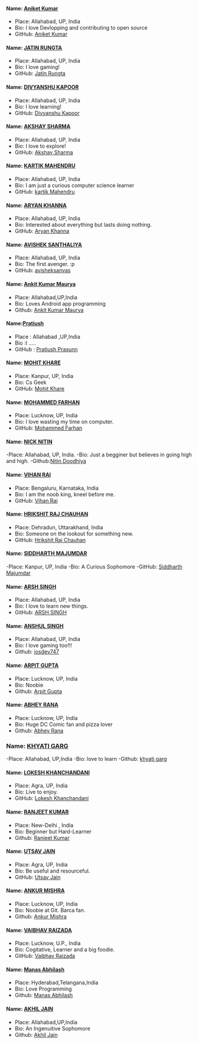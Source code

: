#### Name: [Aniket Kumar](https://github.com/Aniket468)
- Place: Allahabad, UP, India
- Bio: I love Devlopping and contributing to open source 
- GitHub: [Aniket Kumar](https://github.com/Aniket468)


#### Name: [JATIN RUNGTA](https://github.com/urdarinda)
- Place: Allahabad, UP, India
- Bio: I love gaming! 
- GitHub: [Jatin Rungta](https://github.com/urdarinda)


#### Name: [DIVYANSHU KAPOOR](https://github.com/divyanshukapoor)
- Place: Allahabad, UP, India
- Bio: I love learning! 
- GitHub: [Divyanshu Kapoor](https://github.com/divyanshukapoor)


#### Name: [AKSHAY SHARMA](https://github.com/akshay31057)
- Place: Allahabad, UP, India
- Bio: I love to explore! 
- GitHub: [Akshay Sharma](https://github.com/akshay31057)

#### Name: [KARTIK MAHENDRU](https://github.com/kartikMahendru)
- Place: Allahabad, UP, India
- Bio: I am just a curious computer science learner 
- GitHub: [kartik Mahendru](https://github.com/kartikMahendru)

#### Name: [ARYAN KHANNA](https://github.com/Netfreak21)
- Place: Allahabad, UP, India
- Bio: Interested about everything but lasts doing nothing.
- GitHub: [Aryan Khanna](https://github.com/Netfreak21)

#### Name: [AVISHEK SANTHALIYA](https://github.com/avisheksanvas)
- Place: Allahabad, UP, India
- Bio: The first avenger. :p 
- GitHub: [avisheksanvas](https://github.com/avisheksanvas)

#### Name: [Ankit Kumar Maurya](https://github.com/mauryaankitsh)
- Place: Allahabad,UP,India
- Bio: Loves Android app programming
- Github: [Ankit Kumar Maurya](https://github.com/mauryaankitsh)

#### Name:[Pratiush](https://github.com/Pratiush)
- Place : Allahabad ,UP,India
- Bio :I .....
- GitHub : [Pratiush Prasunn](https://github.com/Pratiush)

#### Name: [MOHIT KHARE](https://github.com/mkfeuhrer)
- Place: Kanpur, UP, India
- Bio: Cs Geek
- GitHub: [Mohit Khare](https://github.com/mkfeuhrer)

#### Name: [MOHAMMED FARHAN](https://github.com/lordfarhan40)
- Place: Lucknow, UP, India
- Bio: I love wasting my time on computer. 
- GitHub: [Mohammed Farhan](https://github.com/lordfarhan40)

#### Name: [NICK NITIN](https://github.com/nitindoodhiya)
-Place: Allahabad, UP, India.
-Bio: Just a begginer but believes in going high and high.
-Github:[Nitin Doodhiya](https://github.com/nitindoodhiya)

#### Name: [VIHAN RAI](https://github.com/thevihanrai)
- Place: Bengaluru, Karnataka, India
- Bio: I am the noob king, kneel before me. 
- GitHub: [Vihan Rai](https://github.com/thevihanrai)

#### Name: [HRIKSHIT RAJ CHAUHAN](https://github.com/methDeveloper)
- Place: Dehradun, Uttarakhand, India
- Bio: Someone on the lookout for something new.
- GitHub: [Hrikshit Raj Chauhan](https://github.com/methDeveloper)

#### Name: [SIDDHARTH MAJUMDAR](https://github.com/sidmojo)
-Place: Kanpur, UP, India
-Bio: A Curious Sophomore
-GitHub: [Siddharth Majumdar](https://github.com/sidmojo)

#### Name: [ARSH SINGH](https://github.com/iosdev474)
- Place: Allahabad, UP, India
- Bio: I love to learn new things. 
- GitHub: [ARSH SINGH](https://github.com/iosdev474)

#### Name: [ANSHUL SINGH](https://github.com/iosdev747)
- Place: Allahabad, UP, India
- Bio: I love gaming too!!!
- Github: [iosdev747](https://github.com/iosdev747)

#### Name: [ARPIT GUPTA](https://github.com/Codarp)
- Place: Lucknow, UP, India
- Bio: Noobie
- Github: [Arpit Gupta](https://github.com/Codarp)

#### Name: [ABHEY RANA](https://github.com/Abhey)
- Place: Lucknow, UP, India
- Bio: Huge DC Comic fan and pizza lover
- Github: [Abhey Rana](https://github.com/Abhey)

### Name: [KHYATI GARG](https://github.com/khyatigarg2014)
-Place: Allahabad, UP,India
-Bio: love to learn
-Github: [khyati garg](https://github.com/khyatigarg2014)

#### Name: [LOKESH KHANCHANDANI](https://github.com/LokeshKhanchandani)
- Place: Agra, UP, India
- Bio: Live to enjoy. 
- GitHub: [Lokesh Khanchandani](https://github.com/LokeshKhanchandani)


#### Name: [RANJEET KUMAR](https://github.com/rkranjeet)
- Place: New-Delhi , India
- Bio: Beginner but Hard-Learner
- Github: [Ranjeet Kumar](https://github.com/rkranjeet)

#### Name: [UTSAV JAIN](https://github.com/Utsavjain4561)
- Place: Agra, UP, India
- Bio: Be useful and resourceful.
- GitHub: [Utsav Jain](https://github.com/Utsavjain4561)


#### Name: [ANKUR MISHRA](https://github.com/kaiatgit)
- Place: Lucknow, UP, India
- Bio: Noobie at Git. Barca fan. 
- Github: [Ankur Mishra](https://github.com/kaiatgit)


#### Name: [VAIBHAV RAIZADA](https://github.com/vaibhav28398)
- Place: Lucknow, U.P., India
- Bio: Cogitative, Learner and a big foodie.
- GitHub: [Vaibhav Raizada](https://github.com/vaibhav28398)

#### Name: [Manas Abhilash](https://github.com/geekymanas)
- Place: Hyderabad,Telangana,India
- Bio: Love Programming 
- Github: [Manas Abhilash](https://github.com/geekymanas)


#### Name: [AKHIL JAIN](https://github.com/akhil1907)
- Place: Allahabad,UP,India
- Bio:  An Ingenuitive Sophomore
- Github: [Akhil Jain](https://github.com/akhil1907)
